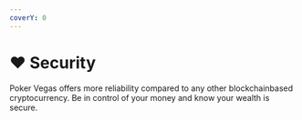 ```yaml
---
coverY: 0
---
```


# ♥ Security

Poker Vegas offers more reliability compared to any other blockchainbased cryptocurrency. Be in control of your money and know your wealth is secure.
